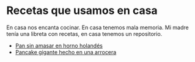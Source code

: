 # Recetas que usamos en casa

En casa nos encanta cocinar. En casa tenemos mala memoria. Mi madre tenía una libreta con recetas, en casa tenemos un repositorio.

- [Pan sin amasar en horno holandés](pan-sin-amasar-horno-holandes.md)
- [Pancake gigante hecho en una arrocera](pancake-gigante-en-arrocera.md)